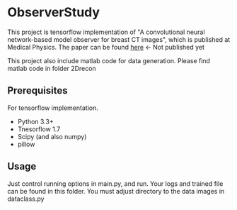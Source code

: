 # ObserverStudy
This project is tensorflow implementation of "A convolutional neural network-based model observer for breast CT images", which is published at Medical Physics. 
The paper can be found [here]() <- Not published yet

This project also include matlab code for data generation. Please find matlab code in folder 2Drecon

## Prerequisites

For tensorflow implementation.

- Python 3.3+
- Tnesorflow 1.7
- Scipy (and also numpy)
- pillow

## Usage

Just control running options in main.py, and run. Your logs and trained file can be found in this folder.
You must adjust directory to the data images in dataclass.py